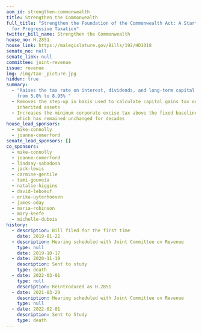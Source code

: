 ```yaml
---
aom_id: strengthen-commonwealth
title: Strengthen the Commonwealth
full_title: "Strengthen the Foundation of the Commonwealth Act: A Starting Point
  for Progressive Taxation"
twitter_bill_name: Strengthen the Commonwealth
house_no: H.2851
house_link: https://malegislature.gov/Bills/192/HD1018
senate_no: null
senate_link: null
committee: joint-revenue
issue: revenue
img: /img/tax-_picture.jpg
hidden: true
summary:
  - "Raises the tax rate on interest, dividends, and long-term capital gains
    from 5.0% to 8.95% "
  - Removes the step-up in basis used to calculate capital gains tax on
    inherited assets
  - Increases the minimum corporate excise tax above the fixed baseline of $456,
    which has remained unchanged for decades
house_lead_sponsors:
  - mike-connolly
  - joanne-comerford
senate_lead_sponsors: []
co_sponsors:
  - mike-connolly
  - joanne-comerford
  - lindsay-sabadosa
  - jack-lewis
  - carmine-gentile
  - tami-gouveia
  - natalie-higgins
  - david-leboeuf
  - erika-uyterhoeven
  - james-oday
  - maria-robinson
  - mary-keefe
  - michelle-dubois
history:
  - description: Bill filed for the first time
    date: 2019-01-22
  - description: Hearing scheduled with Joint Committee on Revenue
    type: null
    date: 2019-10-17
  - date: 2020-11-19
    description: Sent to study
    type: death
  - date: 2022-03-01
    type: null
    description: Reintroduced as H.2851
  - date: 2021-03-29
    description: Hearing scheduled with Joint Committee on Revenue
    type: null
  - date: 2022-02-01
    description: Sent to Study
    type: death
---
```

